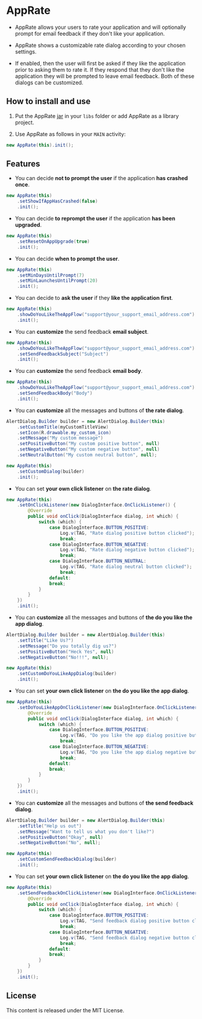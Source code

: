 AppRate
=======

* AppRate allows your users to rate your application and will optionally prompt for email feedback if they don't like your application.

* AppRate shows a customizable rate dialog according to your chosen settings.

* If enabled, then the user will first be asked if they like the application prior to asking them to rate it. If they respond that they don't like the application they will be prompted to leave email feedback. Both of these dialogs can be customized.


How to install and use
----------------------

1. Put the AppRate [jar] in your `libs` folder or add AppRate as a library project.

[jar]: AppRateDownloads

2. Use AppRate as follows in your `MAIN` activity: 

```java
new AppRate(this).init();
```

Features
--------

* You can decide **not to prompt the user** if the application **has crashed once**.

```java
new AppRate(this)
	.setShowIfAppHasCrashed(false)
	.init();
```

* You can decide **to reprompt the user** if the application **has been upgraded**.

```java
new AppRate(this)
	.setResetOnAppUpgrade(true)
	.init();
```

* You can decide **when to prompt the user**.

```java
new AppRate(this)
	.setMinDaysUntilPrompt(7)
	.setMinLaunchesUntilPrompt(20)
	.init();
```

* You can decide to **ask the user** if they **like the application first**.

```java
new AppRate(this)
	.showDoYouLikeTheAppFlow("support@your_support_email_address.com")
	.init();
```

* You can **customize** the send feedback **email subject**.

```java
new AppRate(this)
	.showDoYouLikeTheAppFlow("support@your_support_email_address.com")
	.setSendFeedbackSubject("Subject")
	.init();
```

* You can **customize** the send feedback **email body**.

```java
new AppRate(this)
	.showDoYouLikeTheAppFlow("support@your_support_email_address.com")
	.setSendFeedbackBody("Body")
	.init();
```

* You can **customize** all the messages and buttons of **the rate dialog**.

```java
AlertDialog.Builder builder = new AlertDialog.Builder(this)
	.setCustomTitle(myCustomTitleView)
	.setIcon(R.drawable.my_custom_icon)
	.setMessage("My custom message")
	.setPositiveButton("My custom positive button", null)
	.setNegativeButton("My custom negative button", null)
	.setNeutralButton("My custom neutral button", null);

new AppRate(this)
	.setCustomDialog(builder)
	.init();
```

* You can set **your own click listener** on **the rate dialog**.

```java
new AppRate(this)
	.setOnClickListener(new DialogInterface.OnClickListener() {
		@Override
		public void onClick(DialogInterface dialog, int which) {
			switch (which) {
				case DialogInterface.BUTTON_POSITIVE:
					Log.v(TAG, "Rate dialog positive button clicked");
					break;
				case DialogInterface.BUTTON_NEGATIVE:
					Log.v(TAG, "Rate dialog negative button clicked");
					break;
				case DialogInterface.BUTTON_NEUTRAL:
					Log.v(TAG, "Rate dialog neutral button clicked");
					break;
				default:
				break;
			}
		}
	})
	.init();
```

* You can **customize** all the messages and buttons of **the do you like the app dialog**.

```java
AlertDialog.Builder builder = new AlertDialog.Builder(this)
	.setTitle("Like Us?")
	.setMessage("Do you totally dig us?")
	.setPositiveButton("Heck Yes", null)
	.setNegativeButton("No!!!", null);

new AppRate(this)
	.setCustomDoYouLikeAppDialog(builder)
	.init();
```

* You can set **your own click listener** on **the do you like the app dialog**.

```java
new AppRate(this)
	.setDoYouLikeAppOnClickListener(new DialogInterface.OnClickListener() {
		@Override
		public void onClick(DialogInterface dialog, int which) {
			switch (which) {
				case DialogInterface.BUTTON_POSITIVE:
					Log.v(TAG, "Do you like the app dialog positive button clicked");
					break;
				case DialogInterface.BUTTON_NEGATIVE:
					Log.v(TAG, "Do you like the app dialog negative button clicked");
					break;
				default:
				break;
			}
		}
	})
	.init();
```

* You can **customize** all the messages and buttons of **the send feedback dialog**.

```java
AlertDialog.Builder builder = new AlertDialog.Builder(this)
	.setTitle("Help us out")
	.setMessage("Want to tell us what you don't like?")
	.setPositiveButton("Okay", null)
	.setNegativeButton("No", null);

new AppRate(this)
	.setCustomSendFeedbackDialog(builder)
	.init();
```

* You can set **your own click listener** on **the do you like the app dialog**.

```java
new AppRate(this)
	.setSendFeedbackOnClickListener(new DialogInterface.OnClickListener() {
		@Override
		public void onClick(DialogInterface dialog, int which) {
			switch (which) {
				case DialogInterface.BUTTON_POSITIVE:
					Log.v(TAG, "Send feedback dialog positive button clicked");
					break;
				case DialogInterface.BUTTON_NEGATIVE:
					Log.v(TAG, "Send feedback dialog negative button clicked");
					break;
				default:
				break;
			}
		}
	})
	.init();
```

License
-------

This content is released under the MIT License.